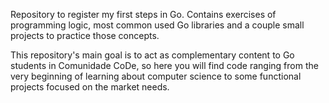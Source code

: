 Repository to register my first steps in Go. Contains exercises of programming logic, most common used Go libraries and a couple small projects to practice those concepts. 

This repository's main goal is to act as complementary content to Go students in Comunidade CoDe, so here you will find code ranging from the very beginning of learning about computer science to some functional projects focused on the market needs.